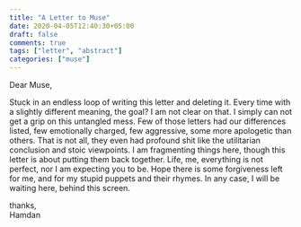 ```yaml
---
title: "A Letter to Muse"
date: 2020-04-05T12:40:30+05:00
draft: false
comments: true
tags: ["letter", "abstract"]
categories: ["muse"]
---
```


Dear Muse, 

Stuck in an endless loop of writing this letter and deleting it. Every time with a slightly different meaning, the goal? I am not clear on that. I simply can not get a grip on this untangled mess. Few of those letters had our differences listed, few emotionally charged, few aggressive, some more apologetic than others. That is not all, they even had profound shit like the utilitarian conclusion and stoic viewpoints. I am fragmenting things here, though this letter is about putting them back together. Life, me, everything is not perfect, nor I am expecting you to be. Hope there is some forgiveness left for me, and for my stupid puppets and their rhymes. In any case, I will be waiting here, behind this screen. 

thanks,  
Hamdan


